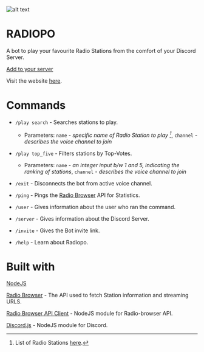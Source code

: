 ![alt text](https://i.postimg.cc/CxqQBm64/radiopo-logo-2.png "Radiopo")

RADIOPO
=======
 A bot to play your favourite Radio Stations from the comfort of your Discord Server.

[Add to your server](https://discord.com/api/oauth2/authorize?client_id=1042031895711592520&permissions=1002912081984&scope=bot)

Visit the website [here](https://radiopo.xyz/).

Commands
========
* `/play search` - Searches stations to play.
  * Parameters: `name` - *specific name of Radio Station to play [^1]*, `channel` - *describes the voice channel to join*

* `/play top_five` - Filters stations by Top-Votes.
  * Parameters: `name` - *an integer input b/w 1 and 5, indicating the ranking of stations*, `channel` - *describes the voice channel to join*
 
* `/exit` - Disconnects the bot from active voice channel.

* `/ping` - Pings the [Radio Browser](https://www.radio-browser.info/) API for Statistics.

* `/user` - Gives information about the user who ran the command.

* `/server` - Gives information about the Discord Server.

* `/invite` - Gives the Bot invite link.

* `/help` - Learn about Radiopo.

Built with
==============
[NodeJS](https://nodejs.org/en/about/)

[Radio Browser](https://www.radio-browser.info/) - The API used to fetch Station information and streaming URLS.

[Radio Browser API Client](https://github.com/nepodev/radio-browser) - NodeJS module for Radio-browser API.

[Discord.js](https://discord.js.org/#/) - NodeJS module for Discord.

 [^1]: List of Radio Stations [here](https://www.radio-browser.info/countries).
